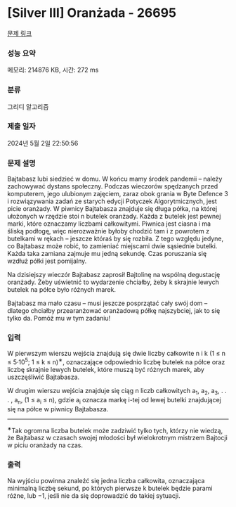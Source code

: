 # [Silver III] Oranżada - 26695 

[문제 링크](https://www.acmicpc.net/problem/26695) 

### 성능 요약

메모리: 214876 KB, 시간: 272 ms

### 분류

그리디 알고리즘

### 제출 일자

2024년 5월 2일 22:50:56

### 문제 설명

<p>Bajtabasz lubi siedzieć w domu. W końcu mamy środek pandemii – należy zachowywać dystans społeczny. Podczas wieczorów spędzanych przed komputerem, jego ulubionym zajęciem, zaraz obok grania w Byte Defence 3 i rozwiązywania zadań ze starych edycji Potyczek Algorytmicznych, jest picie oranżady. W piwnicy Bajtabasza znajduje się długa półka, na której ułożonych w rzędzie stoi n butelek oranżady. Każda z butelek jest pewnej marki, które oznaczamy liczbami całkowitymi. Piwnica jest ciasna i ma śliską podłogę, więc nierozważnie byłoby chodzić tam i z powrotem z butelkami w rękach – jeszcze któraś by się rozbiła. Z tego względu jedyne, co Bajtabasz może robić, to zamieniać miejscami dwie sąsiednie butelki. Każda taka zamiana zajmuje mu jedną sekundę. Czas poruszania się wzdłuż półki jest pomijalny.</p>

<p>Na dzisiejszy wieczór Bajtabasz zaprosił Bajtolinę na wspólną degustację oranżady. Żeby uświetnić to wydarzenie chciałby, żeby k skrajnie lewych butelek na półce było różnych marek.</p>

<p>Bajtabasz ma mało czasu – musi jeszcze posprzątać cały swój dom – dlatego chciałby przearanżować oranżadową półkę najszybciej, jak to się tylko da. Pomóż mu w tym zadaniu!</p>

### 입력 

 <p>W pierwszym wierszu wejścia znajdują się dwie liczby całkowite n i k (1 ≤ n ≤ 5·10<sup>5</sup>; 1 ≤ k ≤ n)<sup>∗</sup>, oznaczające odpowiednio liczbę butelek na półce oraz liczbę skrajnie lewych butelek, które muszą być różnych marek, aby uszczęśliwić Bajtabasza.</p>

<p>W drugim wierszu wejścia znajduje się ciąg n liczb całkowitych a<sub>1</sub>, a<sub>2</sub>, a<sub>3</sub>, . . . , a<sub>n</sub>, (1 ≤ a<sub>i</sub> ≤ n), gdzie a<sub>i</sub> oznacza markę i-tej od lewej butelki znajdującej się na półce w piwnicy Bajtabasza.</p>

<hr>
<p><sup>∗</sup>Tak ogromna liczba butelek może zadziwić tylko tych, którzy nie wiedzą, że Bajtabasz w czasach swojej młodości był wielokrotnym mistrzem Bajtocji w piciu oranżady na czas.</p>

### 출력 

 <p>Na wyjściu powinna znaleźć się jedna liczba całkowita, oznaczająca minimalną liczbę sekund, po których pierwsze k butelek będzie parami różne, lub −1, jeśli nie da się doprowadzić do takiej sytuacji.</p>

